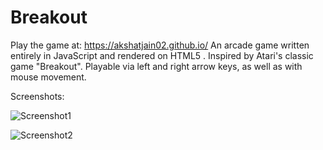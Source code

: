 # Breakout
Play the game at: https://akshatjain02.github.io/
An arcade game written entirely in JavaScript and rendered on HTML5 <canvas>. Inspired by Atari's classic game "Breakout".
Playable via left and right arrow keys, as well as with mouse movement.

Screenshots:

![Screenshot1](https://github.com/akshatjain02/Breakout/blob/master/Screenshot1.png?raw=true)

![Screenshot2](https://github.com/akshatjain02/Breakout/blob/master/Screenshot2.png?raw=true) 
